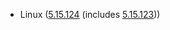 - Linux ([5.15.124](https://lwn.net/Articles/940339) (includes [5.15.123](https://lwn.net/Articles/939424)))
